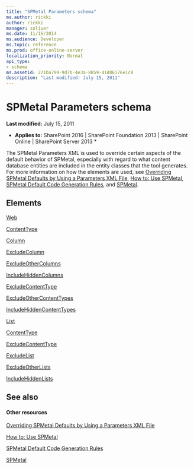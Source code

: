 ```yaml
---
title: "SPMetal Parameters schema"
ms.author: rickki
author: rickki
manager: soliver
ms.date: 11/16/2014
ms.audience: Developer
ms.topic: reference
ms.prod: office-online-server
localization_priority: Normal
api_type:
- schema
ms.assetid: 221ba799-9d7b-4e3a-8859-41d86176e1c8
description: "Last modified: July 15, 2011"
---
```


# SPMetal Parameters schema

 **Last modified:** July 15, 2011 
  
 * **Applies to:** SharePoint 2016 | SharePoint Foundation 2013 | SharePoint Online | SharePoint Server 2013 * 
  
The SPMetal Parameters XML is used to override certain aspects of the default behavior of SPMetal, especially with regard to what content database entities are included in the entity classes that the tool generates. For more information on how the elements are used, see [Overriding SPMetal Defaults by Using a Parameters XML File](http://msdn.microsoft.com/library/209359b2-bd46-47b6-837d-3c0c2005cb19%28Office.15%29.aspx), [How to: Use SPMetal](http://msdn.microsoft.com/library/bfeb17f4-9cee-4008-bfb4-8e22e3acae1c%28Office.15%29.aspx), [SPMetal Default Code Generation Rules](http://msdn.microsoft.com/library/873ac65e-425e-40f3-9ef6-753d3cda1436%28Office.15%29.aspx), and [SPMetal](http://msdn.microsoft.com/library/bbb79c7c-a994-4ef9-9d43-8fc046dc508b%28Office.15%29.aspx).
  
## Elements

[Web](web-spmetal.md)
  
[ContentType](contenttype-spmetal.md)
  
[Column](column-spmetal.md)
  
[ExcludeColumn](excludecolumn-spmetal.md)
  
[ExcludeOtherColumns](excludeothercolumns-spmetal.md)
  
[IncludeHiddenColumns](includehiddencolumns-spmetal.md)
  
[ExcludeContentType](excludecontenttype-spmetal.md)
  
[ExcludeOtherContentTypes](excludeothercontenttypes-spmetal.md)
  
[IncludeHiddenContentTypes](includehiddencontenttypes-spmetal.md)
  
[List](list-spmetal.md)
  
[ContentType](contenttype-spmetal.md)
  
[ExcludeContentType](excludecontenttype-spmetal.md)
  
[ExcludeList](excludelist-spmetal.md)
  
[ExcludeOtherLists](excludeotherlists-spmetal.md)
  
[IncludeHiddenLists](includehiddenlists-spmetal.md)
  
## See also

#### Other resources

[Overriding SPMetal Defaults by Using a Parameters XML File](http://msdn.microsoft.com/library/209359b2-bd46-47b6-837d-3c0c2005cb19%28Office.15%29.aspx)
  
[How to: Use SPMetal](http://msdn.microsoft.com/library/bfeb17f4-9cee-4008-bfb4-8e22e3acae1c%28Office.15%29.aspx)
  
[SPMetal Default Code Generation Rules](http://msdn.microsoft.com/library/873ac65e-425e-40f3-9ef6-753d3cda1436%28Office.15%29.aspx)
  
[SPMetal](http://msdn.microsoft.com/library/bbb79c7c-a994-4ef9-9d43-8fc046dc508b%28Office.15%29.aspx)


